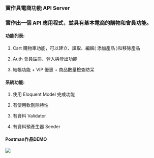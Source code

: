 ### 實作具電商功能 API Server

### 實作出一個 API 應用程式，並具有基本電商的購物和會員功能。

#### 功能列表:

   1. Cart 購物車功能，可以建立、讀取、編輯( 添加產品 )和移除產品

   2. Auth 會員註冊、登入與登出功能

   3. 結帳功能 + VIP 優惠 + 商品數量檢查防呆
    
#### 系統功能:

   1. 使用 Eloquent Model 完成功能

   2. 有使用軟刪除特性

   3. 有資料 Validator

   4. 有資料預產生器 Seeder

#### Postman作品DEMO
[![](https://i.ytimg.com/vi/uyv5EQ4Zcco/maxresdefault.jpg)](https://youtu.be/uyv5EQ4Zcco  "")
